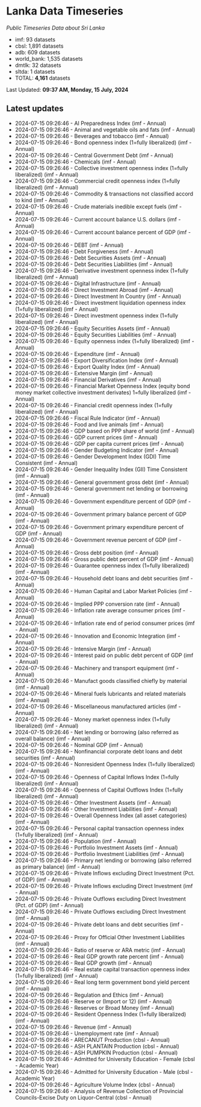 # Lanka Data Timeseries
*Public Timeseries Data about Sri Lanka*

* imf: 93 datasets
* cbsl: 1,891 datasets
* adb: 609 datasets
* world_bank: 1,535 datasets
* dmtlk: 32 datasets
* sltda: 1 datasets
* TOTAL: **4,161** datasets

Last Updated: **09:37 AM, Monday, 15 July, 2024**

## Latest updates

* 2024-07-15 09:26:46 - AI Preparedness Index (imf - Annual)
* 2024-07-15 09:26:46 - Animal and vegetable oils and fats (imf - Annual)
* 2024-07-15 09:26:46 - Beverages and tobacco (imf - Annual)
* 2024-07-15 09:26:46 - Bond openness index (1=fully liberalized) (imf - Annual)
* 2024-07-15 09:26:46 - Central Government Debt (imf - Annual)
* 2024-07-15 09:26:46 - Chemicals (imf - Annual)
* 2024-07-15 09:26:46 - Collective investment openness index (1=fully liberalized) (imf - Annual)
* 2024-07-15 09:26:46 - Commercial credit openness index (1=fully liberalized) (imf - Annual)
* 2024-07-15 09:26:46 - Commodity & transactions not classified accord to kind (imf - Annual)
* 2024-07-15 09:26:46 - Crude materials inedible except fuels (imf - Annual)
* 2024-07-15 09:26:46 - Current account balance U.S. dollars (imf - Annual)
* 2024-07-15 09:26:46 - Current account balance percent of GDP (imf - Annual)
* 2024-07-15 09:26:46 - DEBT (imf - Annual)
* 2024-07-15 09:26:46 - Debt Forgiveness (imf - Annual)
* 2024-07-15 09:26:46 - Debt Securities Assets (imf - Annual)
* 2024-07-15 09:26:46 - Debt Securities Liabilities (imf - Annual)
* 2024-07-15 09:26:46 - Derivative investment openness index (1=fully liberalized) (imf - Annual)
* 2024-07-15 09:26:46 - Digital Infrastructure (imf - Annual)
* 2024-07-15 09:26:46 - Direct Investment Abroad (imf - Annual)
* 2024-07-15 09:26:46 - Direct Investment In Country (imf - Annual)
* 2024-07-15 09:26:46 - Direct investment liquidation openness index (1=fully liberalized) (imf - Annual)
* 2024-07-15 09:26:46 - Direct investment openness index (1=fully liberalized) (imf - Annual)
* 2024-07-15 09:26:46 - Equity Securities Assets (imf - Annual)
* 2024-07-15 09:26:46 - Equity Securities Liabilities (imf - Annual)
* 2024-07-15 09:26:46 - Equity openness index (1=fully liberalized) (imf - Annual)
* 2024-07-15 09:26:46 - Expenditure (imf - Annual)
* 2024-07-15 09:26:46 - Export Diversification Index (imf - Annual)
* 2024-07-15 09:26:46 - Export Quality Index (imf - Annual)
* 2024-07-15 09:26:46 - Extensive Margin (imf - Annual)
* 2024-07-15 09:26:46 - Financial Derivatives (imf - Annual)
* 2024-07-15 09:26:46 - Financial Market Openness Index (equity bond money market collective investment derivates) 1=fully liberalized (imf - Annual)
* 2024-07-15 09:26:46 - Financial credit openness index (1=fully liberalized) (imf - Annual)
* 2024-07-15 09:26:46 - Fiscal Rule Indicator (imf - Annual)
* 2024-07-15 09:26:46 - Food and live animals (imf - Annual)
* 2024-07-15 09:26:46 - GDP based on PPP share of world (imf - Annual)
* 2024-07-15 09:26:46 - GDP current prices (imf - Annual)
* 2024-07-15 09:26:46 - GDP per capita current prices (imf - Annual)
* 2024-07-15 09:26:46 - Gender Budgeting Indicator (imf - Annual)
* 2024-07-15 09:26:46 - Gender Development Index (GDI) Time Consistent (imf - Annual)
* 2024-07-15 09:26:46 - Gender Inequality Index (GII) Time Consistent (imf - Annual)
* 2024-07-15 09:26:46 - General government gross debt (imf - Annual)
* 2024-07-15 09:26:46 - General government net lending or borrowing (imf - Annual)
* 2024-07-15 09:26:46 - Government expenditure percent of GDP (imf - Annual)
* 2024-07-15 09:26:46 - Government primary balance percent of GDP (imf - Annual)
* 2024-07-15 09:26:46 - Government primary expenditure percent of GDP (imf - Annual)
* 2024-07-15 09:26:46 - Government revenue percent of GDP (imf - Annual)
* 2024-07-15 09:26:46 - Gross debt position (imf - Annual)
* 2024-07-15 09:26:46 - Gross public debt percent of GDP (imf - Annual)
* 2024-07-15 09:26:46 - Guarantee openness index (1=fully liberalized) (imf - Annual)
* 2024-07-15 09:26:46 - Household debt loans and debt securities (imf - Annual)
* 2024-07-15 09:26:46 - Human Capital and Labor Market Policies (imf - Annual)
* 2024-07-15 09:26:46 - Implied PPP conversion rate (imf - Annual)
* 2024-07-15 09:26:46 - Inflation rate average consumer prices (imf - Annual)
* 2024-07-15 09:26:46 - Inflation rate end of period consumer prices (imf - Annual)
* 2024-07-15 09:26:46 - Innovation and Economic Integration (imf - Annual)
* 2024-07-15 09:26:46 - Intensive Margin (imf - Annual)
* 2024-07-15 09:26:46 - Interest paid on public debt percent of GDP (imf - Annual)
* 2024-07-15 09:26:46 - Machinery and transport equipment (imf - Annual)
* 2024-07-15 09:26:46 - Manufact goods classified chiefly by material (imf - Annual)
* 2024-07-15 09:26:46 - Mineral fuels lubricants and related materials (imf - Annual)
* 2024-07-15 09:26:46 - Miscellaneous manufactured articles (imf - Annual)
* 2024-07-15 09:26:46 - Money market openness index (1=fully liberalized) (imf - Annual)
* 2024-07-15 09:26:46 - Net lending or borrowing (also referred as overall balance) (imf - Annual)
* 2024-07-15 09:26:46 - Nominal GDP (imf - Annual)
* 2024-07-15 09:26:46 - Nonfinancial corporate debt loans and debt securities (imf - Annual)
* 2024-07-15 09:26:46 - Nonresident Openness Index (1=fully liberalized) (imf - Annual)
* 2024-07-15 09:26:46 - Openness of Capital Inflows Index (1=fully liberalized) (imf - Annual)
* 2024-07-15 09:26:46 - Openness of Capital Outflows Index (1=fully liberalized) (imf - Annual)
* 2024-07-15 09:26:46 - Other Investment Assets (imf - Annual)
* 2024-07-15 09:26:46 - Other Investment Liabilities (imf - Annual)
* 2024-07-15 09:26:46 - Overall Openness Index (all asset categories) (imf - Annual)
* 2024-07-15 09:26:46 - Personal capital transaction openness index (1=fully liberalized) (imf - Annual)
* 2024-07-15 09:26:46 - Population (imf - Annual)
* 2024-07-15 09:26:46 - Portfolio Investment Assets (imf - Annual)
* 2024-07-15 09:26:46 - Portfolio Investment Liabilities (imf - Annual)
* 2024-07-15 09:26:46 - Primary net lending or borrowing (also referred as primary balance) (imf - Annual)
* 2024-07-15 09:26:46 - Private Inflows excluding Direct Investment (Pct. of GDP) (imf - Annual)
* 2024-07-15 09:26:46 - Private Inflows excluding Direct Investment (imf - Annual)
* 2024-07-15 09:26:46 - Private Outflows excluding Direct Investment (Pct. of GDP) (imf - Annual)
* 2024-07-15 09:26:46 - Private Outflows excluding Direct Investment (imf - Annual)
* 2024-07-15 09:26:46 - Private debt loans and debt securities (imf - Annual)
* 2024-07-15 09:26:46 - Proxy for Official Other Investment Liabilities (imf - Annual)
* 2024-07-15 09:26:46 - Ratio of reserve or ARA metric (imf - Annual)
* 2024-07-15 09:26:46 - Real GDP growth rate percent (imf - Annual)
* 2024-07-15 09:26:46 - Real GDP growth (imf - Annual)
* 2024-07-15 09:26:46 - Real estate capital transaction openness index (1=fully liberalized) (imf - Annual)
* 2024-07-15 09:26:46 - Real long term government bond yield percent (imf - Annual)
* 2024-07-15 09:26:46 - Regulation and Ethics (imf - Annual)
* 2024-07-15 09:26:46 - Reserve or (Import or 12) (imf - Annual)
* 2024-07-15 09:26:46 - Reserves or Broad Money (imf - Annual)
* 2024-07-15 09:26:46 - Resident Openness Index (1=fully liberalized) (imf - Annual)
* 2024-07-15 09:26:46 - Revenue (imf - Annual)
* 2024-07-15 09:26:46 - Unemployment rate (imf - Annual)
* 2024-07-15 09:26:46 - ARECANUT Production (cbsl - Annual)
* 2024-07-15 09:26:46 - ASH PLANTAIN Production (cbsl - Annual)
* 2024-07-15 09:26:46 - ASH PUMPKIN Production (cbsl - Annual)
* 2024-07-15 09:26:46 - Admitted for University Education - Female (cbsl - Academic Year)
* 2024-07-15 09:26:46 - Admitted for University Education - Male (cbsl - Academic Year)
* 2024-07-15 09:26:46 - Agriculture Volume Index (cbsl - Annual)
* 2024-07-15 09:26:46 - Analysis of Revenue Collection of Provincial Councils-Excise Duty on Liquor-Central (cbsl - Annual)
